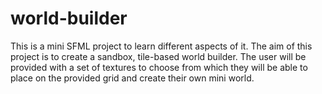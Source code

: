 # world-builder

This is a mini SFML project to learn different aspects of it.
The aim of this project is to create a sandbox, tile-based world builder. 
The user will be provided with a set of textures to choose from which they will be able to place on the provided grid and create their own mini world.

